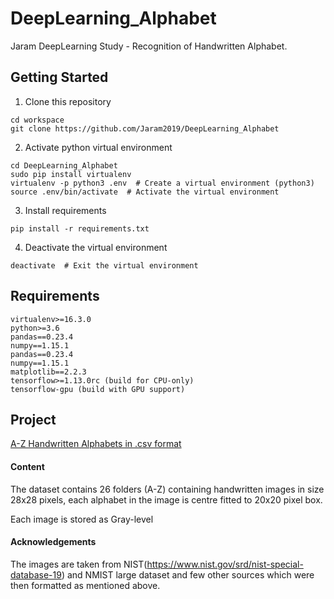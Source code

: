 # DeepLearning_Alphabet
Jaram DeepLearning Study - Recognition of Handwritten Alphabet.


## Getting Started
1. Clone this repository
```
cd workspace
git clone https://github.com/Jaram2019/DeepLearning_Alphabet
```

2. Activate python virtual environment
```
cd DeepLearning_Alphabet
sudo pip install virtualenv
virtualenv -p python3 .env  # Create a virtual environment (python3)
source .env/bin/activate  # Activate the virtual environment
```

3. Install requirements
```
pip install -r requirements.txt
```

4. Deactivate the virtual environment
```
deactivate  # Exit the virtual environment
```

## Requirements
```
virtualenv>=16.3.0
python>=3.6
pandas==0.23.4
numpy==1.15.1
pandas==0.23.4
numpy==1.15.1
matplotlib==2.2.3
tensorflow>=1.13.0rc (build for CPU-only)
tensorflow-gpu (build with GPU support)
```

## Project
[A-Z Handwritten Alphabets in .csv format](https://www.kaggle.com/sachinpatel21/az-handwritten-alphabets-in-csv-format)

#### Content
The dataset contains 26 folders (A-Z) containing handwritten images in size 28x28 pixels, each alphabet in the image is centre fitted to 20x20 pixel box.

Each image is stored as Gray-level

#### Acknowledgements
The images are taken from NIST(https://www.nist.gov/srd/nist-special-database-19) and NMIST large dataset and few other sources which were then formatted as mentioned above.
